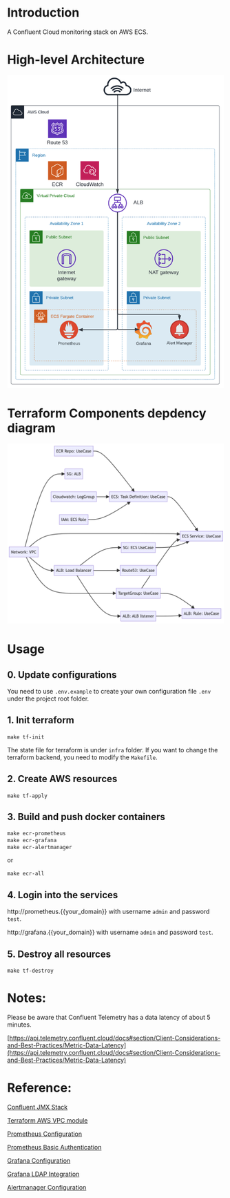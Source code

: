 # Introduction

A Confluent Cloud monitoring stack on AWS ECS.

# High-level Architecture

![high-level diagram](assets/highlevel-diagram.png)

# Terraform Components depdency diagram
![components diagram](assets/dependency-graph-tf-components.png)


# Usage

## 0. Update configurations

You need to use `.env.example` to create your own configuration file `.env` under the project root folder.

## 1. Init terraform
```
make tf-init
```
The state file for terraform is under `infra` folder. If you want to change the terraform backend, you need to modify the `Makefile`.


## 2. Create AWS resources
```
make tf-apply
```
## 3. Build and push docker containers
```
make ecr-prometheus
make ecr-grafana
make ecr-alertmanager
```
or
```
make ecr-all
```

## 4. Login into the services

http://prometheus.{{your_domain}}
with username `admin` and password `test`.

http://grafana.{{your_domain}}
with username `admin` and password `test`.

## 5. Destroy all resources
```
make tf-destroy
```

# Notes:

Please be aware that Confluent Telemetry has a data latency of about 5 minutes.

[https://api.telemetry.confluent.cloud/docs#section/Client-Considerations-and-Best-Practices/Metric-Data-Latency](https://api.telemetry.confluent.cloud/docs#section/Client-Considerations-and-Best-Practices/Metric-Data-Latency)

# Reference: 

[Confluent JMX Stack](https://github.com/confluentinc/jmx-monitoring-stacks/tree/main/jmxexporter-prometheus-grafana)

[Terraform AWS VPC module](https://github.com/terraform-aws-modules/terraform-aws-vpc)

[Prometheus Configuration](https://prometheus.io/docs/prometheus/latest/configuration/configuration/
)

[Prometheus Basic Authentication](https://prometheus.io/docs/guides/basic-auth/)


[Grafana Configuration](https://grafana.com/docs/grafana/latest/setup-grafana/configure-grafana/)


[Grafana LDAP Integration](https://grafana.com/docs/grafana/latest/setup-grafana/configure-security/configure-authentication/ldap/)


[Alertmanager Configuration](https://prometheus.io/docs/alerting/latest/alertmanager/)


